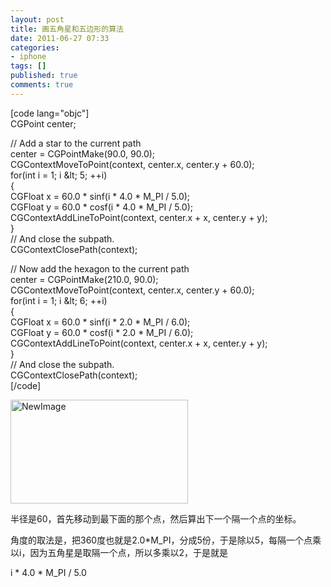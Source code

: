 ```yaml
---
layout: post
title: 画五角星和五边形的算法
date: 2011-06-27 07:33
categories:
- iphone
tags: []
published: true
comments: true
---
```

<p>[code lang="objc"]<br />
	CGPoint center;</p>

<p>	// Add a star to the current path<br />
	center = CGPointMake(90.0, 90.0);<br />
	CGContextMoveToPoint(context, center.x, center.y + 60.0);<br />
	for(int i = 1; i &amp;lt; 5; ++i)<br />
	{<br />
		CGFloat x = 60.0 * sinf(i * 4.0 * M_PI / 5.0);<br />
		CGFloat y = 60.0 * cosf(i * 4.0 * M_PI / 5.0);<br />
		CGContextAddLineToPoint(context, center.x + x, center.y + y);<br />
	}<br />
	// And close the subpath.<br />
	CGContextClosePath(context);</p>

<p>	// Now add the hexagon to the current path<br />
	center = CGPointMake(210.0, 90.0);<br />
	CGContextMoveToPoint(context, center.x, center.y + 60.0);<br />
	for(int i = 1; i &amp;lt; 6; ++i)<br />
	{<br />
		CGFloat x = 60.0 * sinf(i * 2.0 * M_PI / 6.0);<br />
		CGFloat y = 60.0 * cosf(i * 2.0 * M_PI / 6.0);<br />
		CGContextAddLineToPoint(context, center.x + x, center.y + y);<br />
	}<br />
	// And close the subpath.<br />
	CGContextClosePath(context);<br />
[/code]
<p><img title="NewImage.png" src="http://phaibin.files.wordpress.com/2011/06/newimage11.png" border="0" alt="NewImage" width="284" height="166" /></p>
<p>半径是60，首先移动到最下面的那个点，然后算出下一个隔一个点的坐标。</p>
<p>角度的取法是，把360度也就是2.0*M_PI，分成5份，于是除以5，每隔一个点乘以i，因为五角星是取隔一个点，所以多乘以2，于是就是</p>
<p><span> </span>i * 4.0 * M_PI / 5.0</p></p>
